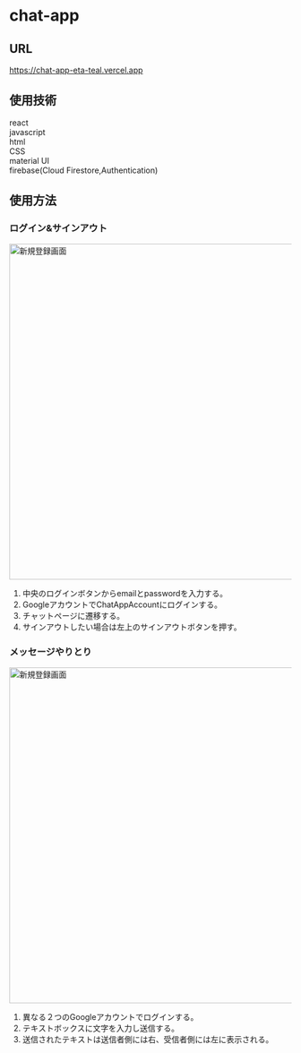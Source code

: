 # chat-app

## URL

https://chat-app-eta-teal.vercel.app

## 使用技術

react<br>
javascript<br>
html<br>
CSS<br>
material UI<br>
firebase(Cloud Firestore,Authentication)<br>

## 使用方法

### ログイン&サインアウト

<img width="600" alt="新規登録画面" src="https://user-images.githubusercontent.com/117453738/221561873-b7e491ce-cd02-4b03-827b-6eabcd938cba.gif">

1. 中央のログインボタンからemailとpasswordを入力する。<br>
1. GoogleアカウントでChatAppAccountにログインする。<br>
1. チャットページに遷移する。<br>
1. サインアウトしたい場合は左上のサインアウトボタンを押す。<br>

### メッセージやりとり

<img width="600" alt="新規登録画面" src="https://user-images.githubusercontent.com/117453738/221561977-3f627997-207d-4ae1-907f-a353c83b1a78.gif">

1. 異なる２つのGoogleアカウントでログインする。<br>
1. テキストボックスに文字を入力し送信する。<br>
1. 送信されたテキストは送信者側には右、受信者側には左に表示される。<br>
 